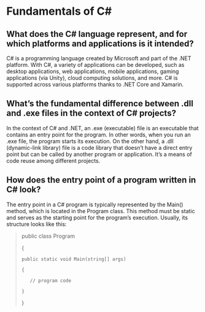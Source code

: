 # Fundamentals of C#

## What does the C# language represent, and for which platforms and applications is it intended?

C# is a programming language created by Microsoft and part of the .NET platform. With C#, a variety of applications can be developed, such as desktop applications, web applications, mobile applications, gaming applications (via Unity), cloud computing solutions, and more. C# is supported across various platforms thanks to .NET Core and Xamarin.

## What’s the fundamental difference between .dll and .exe files in the context of C# projects?

In the context of C# and .NET, an .exe (executable) file is an executable that contains an entry point for the program. In other words, when you run an .exe file, the program starts its execution. On the other hand, a .dll (dynamic-link library) file is a code library that doesn’t have a direct entry point but can be called by another program or application. It’s a means of code reuse among different projects.

## How does the entry point of a program written in C# look?

The entry point in a C# program is typically represented by the Main() method, which is located in the Program class. This method must be static and serves as the starting point for the program’s execution. Usually, its structure looks like this:

> public class Program
>
> {
>
>     public static void Main(string[] args)
>
>     {
>
>        // program code
>
>     }
>
>}
